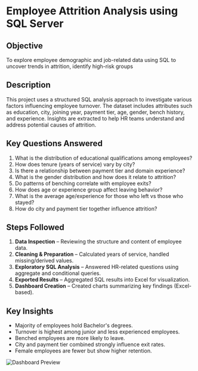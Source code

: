 # Employee Attrition Analysis using SQL Server

## Objective
To explore employee demographic and job-related data using SQL to uncover trends in attrition, identify high-risk groups

## Description
This project uses a structured SQL analysis approach to investigate various factors influencing employee turnover. The dataset includes attributes such as education, city, joining year, payment tier, age, gender, bench history, and experience. Insights are extracted to help HR teams understand and address potential causes of attrition.

## Key Questions Answered
1. What is the distribution of educational qualifications among employees?
2. How does tenure (years of service) vary by city?
3. Is there a relationship between payment tier and domain experience?
4. What is the gender distribution and how does it relate to attrition?
5. Do patterns of benching correlate with employee exits?
6. How does age or experience group affect leaving behavior?
7. What is the average age/experience for those who left vs those who stayed?
8. How do city and payment tier together influence attrition?

## Steps Followed
1. **Data Inspection** – Reviewing the structure and content of employee data.
2. **Cleaning & Preparation** – Calculated years of service, handled missing/derived values.
3. **Exploratory SQL Analysis** – Answered HR-related questions using aggregate and conditional queries.
4. **Exported Results** – Aggregated SQL results into Excel for visualization.
5. **Dashboard Creation** – Created charts summarizing key findings (Excel-based).


## Key Insights
- Majority of employees hold Bachelor's degrees.
- Turnover is highest among junior and less experienced employees.
- Benched employees are more likely to leave.
- City and payment tier combined strongly influence exit rates.
- Female employees are fewer but show higher retention.

![Dashboard Preview](images/employee_attrition_dashboard.png)
